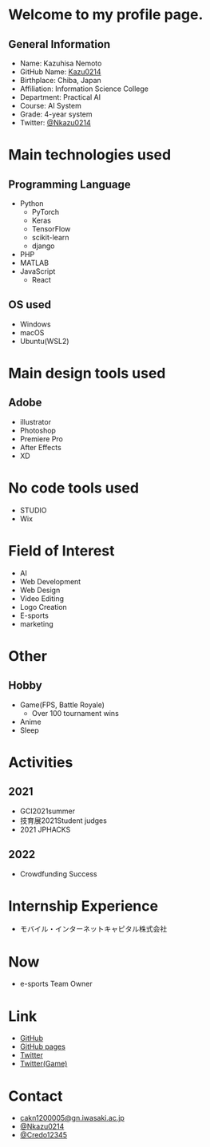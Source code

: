 # Welcome to my profile page.
## General Information
- Name: Kazuhisa Nemoto
- GitHub Name: [Kazu0214](https://github.com/Kazu0214)
- Birthplace: Chiba, Japan
- Affiliation: Information Science College
- Department: Practical AI
- Course: AI System
- Grade: 4-year system
- Twitter: [@Nkazu0214](https://twitter.com/NKazu0214)

# Main technologies used
## Programming Language
  - Python
    - PyTorch
    - Keras
    - TensorFlow
    - scikit-learn
    - django
  - PHP
  - MATLAB
  - JavaScript
    - React

## OS used
  - Windows
  - macOS
  - Ubuntu(WSL2)

# Main design tools used
## Adobe
  - illustrator
  - Photoshop
  - Premiere Pro
  - After Effects
  - XD
  
 # No code tools used
 - STUDIO
 - Wix

# Field of Interest
- AI
- Web Development
- Web Design
- Video Editing
- Logo Creation
- E-sports
- marketing

# Other
## Hobby
  - Game(FPS, Battle Royale)
    - Over 100 tournament wins
  - Anime
  - Sleep

# Activities
## 2021
 - GCI2021summer
 - 技育展2021Student judges
 - 2021 JPHACKS

## 2022
 - Crowdfunding Success

# Internship Experience
- モバイル・インターネットキャピタル株式会社

# Now
- e-sports Team Owner

# Link
 - [GitHub](https://github.com/Kazu0214)
 - [GitHub pages](https://kazu0214.github.io/)
 - [Twitter](https://twitter.com/NKazu0214)
 - [Twitter(Game)](https://twitter.com/Credo12345)

# Contact
- cakn1200005@gn.iwasaki.ac.jp
- [@Nkazu0214](https://twitter.com/NKazu0214)
- [@Credo12345](https://twitter.com/Credo12345)
